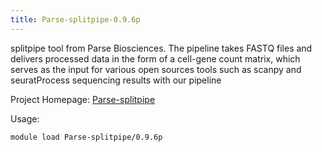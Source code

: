 ```yaml
---
title: Parse-splitpipe-0.9.6p
---
```

splitpipe tool from Parse Biosciences. The pipeline takes FASTQ files and delivers
 processed data in the form of a cell-gene count matrix, which serves as the input for various open
 sources tools such as scanpy and seuratProcess sequencing results with our pipeline

Project Homepage: [Parse-splitpipe](https://support.parsebiosciences.com/hc/en-us)

Usage:
```
module load Parse-splitpipe/0.9.6p
```
